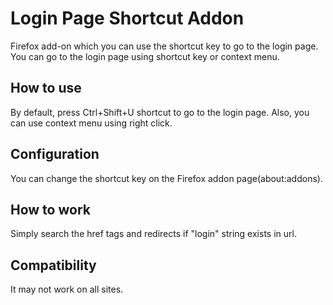 # Login Page Shortcut Addon
Firefox add-on which you can use the shortcut key to go to the login page.
You can go to the login page using shortcut key or context menu.

## How to use
By default, press Ctrl+Shift+U shortcut to go to the login page.
Also, you can use context menu using right click.

## Configuration
You can change the shortcut key on the Firefox addon page(about:addons).

## How to work
Simply search the href tags and redirects if "login" string exists in url.

## Compatibility
It may not work on all sites.
